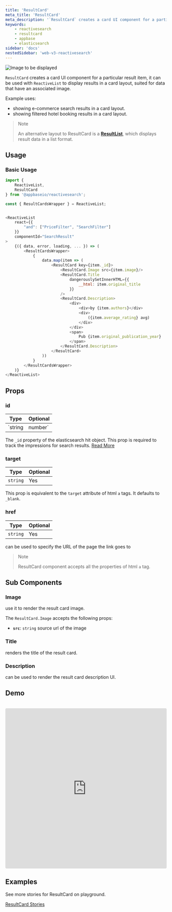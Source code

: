 ```yaml
---
title: 'ResultCard'
meta_title: 'ResultCard'
meta_description: '`ResultCard` creates a card UI component for a particular result item, it can be used with `ReactiveList` to display results in a card layout, suited for data that have an associated image.'
keywords:
    - reactivesearch
    - resultcard
    - appbase
    - elasticsearch
sidebar: 'docs'
nestedSidebar: 'web-v3-reactivesearch'
---
```


![Image to be displayed](https://i.imgur.com/KnrGoRk.png)

`ResultCard` creates a card UI component for a particular result item, it can be used with `ReactiveList` to display results in a card layout, suited for data that have an associated image.

Example uses:

-   showing e-commerce search results in a card layout.
-   showing filtered hotel booking results in a card layout.

> Note
>
> An alternative layout to ResultCard is a [**ResultList**](/docs/reactivesearch/react/v3/result/resultlist/), which displays result data in a list format.

## Usage

### Basic Usage
```js
import {
    ReactiveList,
    ResultCard
} from '@appbaseio/reactivesearch';

const { ResultCardsWrapper } = ReactiveList;


<ReactiveList
    react={{
        "and": ["PriceFilter", "SearchFilter"]
    }}
    componentId="SearchResult"
>
    {({ data, error, loading, ... }) => (
        <ResultCardsWrapper>
            {
                data.map(item => (
                    <ResultCard key={item._id}>
                        <ResultCard.Image src={item.image}/>
                        <ResultCard.Title
                            dangerouslySetInnerHTML={{
                                __html: item.original_title
                            }}
                        />
                        <ResultCard.Description>
                            <div>
                                <div>by {item.authors}</div>
                                <div>
                                    ({item.average_rating} avg)
                                </div>
                            </div>
                            <span>
                                Pub {item.original_publication_year}
                            </span>
                        </ResultCard.Description>
                    </ResultCard>
                ))
            }
        </ResultCardsWrapper>
    )}
</ReactiveList>
```

## Props

### id

| Type | Optional |
|------|----------|
|  `string|number` |   Yes   |

The `_id` property of the elasticsearch hit object. This prop is required to track the impressions for search results. [Read More](/docs/reactivesearch/react/v3/advanced/analytics#track-impressions-for-search-results)

### target

| Type | Optional |
|------|----------|
|  `string` |   Yes   |

This prop is equivalent to the `target` attribute of html `a` tags. It defaults to `_blank`.
### href

| Type | Optional |
|------|----------|
|  `string` |   Yes   |

can be used to specify the URL of the page the link goes to

> Note
>
> ResultCard component accepts all the properties of html `a` tag.

## Sub Components

### Image
use it to render the result card image.

The `ResultCard.Image` accepts the following props:
-   **`src`**: `string`
    source url of the image
### Title
renders the title of the result card.
### Description
can be used to render the result card description UI.

## Demo

<br />

<iframe src="https://codesandbox.io/embed/github/appbaseio/reactivesearch/tree/next/packages/web/examples/ResultCard" style="width:100%; height:500px; border:0; border-radius: 4px; overflow:hidden;" sandbox="allow-modals allow-forms allow-popups allow-scripts allow-same-origin"></iframe>

## Examples

See more stories for ResultCard on playground.

<a href="https://opensource.appbase.io/playground/?selectedKind=Result%20components%2FResultCard" target="_blank">ResultCard Stories</a>
